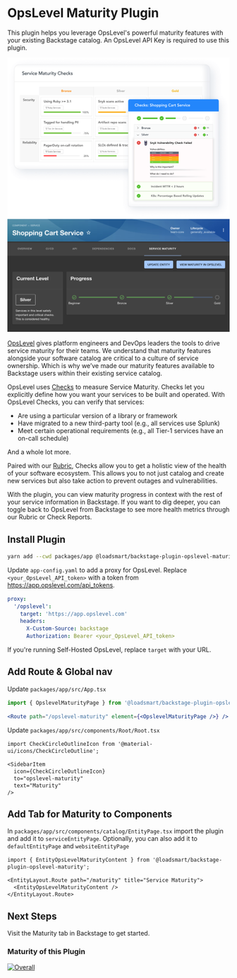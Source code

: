 # OpsLevel Maturity Plugin

This plugin helps you leverage OpsLevel's powerful maturity features with your existing Backstage catalog. An OpsLevel API Key is required to use this plugin.

![](docs/rubric.png)
![](docs/maturity.jpg)

[OpsLevel](https://www.opslevel.com/) gives platform engineers and DevOps leaders the tools to drive service maturity for their teams. We understand that maturity features alongside your software catalog are critical to a culture of service ownership. Which is why we’ve made our maturity features available to Backstage users within their existing service catalog.

OpsLevel uses [Checks](https://www.opslevel.com/docs/getting-started-with-checks) to measure Service Maturity. Checks let you explicitly define how you want your services to be built and operated.
With OpsLevel Checks, you can verify that services:

- Are using a particular version of a library or framework
- Have migrated to a new third-party tool (e.g., all services use Splunk)
- Meet certain operational requirements (e.g., all Tier-1 services have an on-call schedule)

And a whole lot more.

Paired with our [Rubric](https://www.opslevel.com/docs/getting-started-with-rubrics), Checks allow you to get a holistic view of the health of your software ecosystem. This allows you to not just catalog and create new services but also take action to prevent outages and vulnerabilities.

With the plugin, you can view maturity progress in context with the rest of your service information in Backstage. If you want to dig deeper, you can toggle back to OpsLevel from Backstage to see more health metrics through our Rubric or Check Reports.

## Install Plugin

```bash
yarn add --cwd packages/app @loadsmart/backstage-plugin-opslevel-maturity
```

Update `app-config.yaml` to add a proxy for OpsLevel. Replace `<your_OpsLevel_API_token>` with a token from https://app.opslevel.com/api_tokens.

```yaml
proxy:
  '/opslevel':
    target: 'https://app.opslevel.com'
    headers:
      X-Custom-Source: backstage
      Authorization: Bearer <your_OpsLevel_API_token>
```

If you're running Self-Hosted OpsLevel, replace `target` with your URL.

## Add Route & Global nav

Update `packages/app/src/App.tsx`

```jsx
import { OpslevelMaturityPage } from '@loadsmart/backstage-plugin-opslevel-maturity';
```

```jsx
<Route path="/opslevel-maturity" element={<OpslevelMaturityPage />} />
```

Update `packages/app/src/components/Root/Root.tsx`

```tsx
import CheckCircleOutlineIcon from '@material-ui/icons/CheckCircleOutline';
```

```tsx
<SidebarItem
  icon={CheckCircleOutlineIcon}
  to="opslevel-maturity"
  text="Maturity"
/>
```

## Add Tab for Maturity to Components

In `packages/app/src/components/catalog/EntityPage.tsx` import the plugin and add it to `serviceEntityPage`. Optionally, you can also add it to `defaultEntityPage` and `websiteEntityPage`

```tsx
import { EntityOpsLevelMaturityContent } from '@loadsmart/backstage-plugin-opslevel-maturity';
```

```tsx
<EntityLayout.Route path="/maturity" title="Service Maturity">
  <EntityOpsLevelMaturityContent />
</EntityLayout.Route>
```

## Next Steps

Visit the Maturity tab in Backstage to get started.

### Maturity of this Plugin

[![Overall](https://img.shields.io/endpoint?style=flat&url=https%3A%2F%2Fapp.opslevel.com%2Fapi%2Fservice_level%2FSX_5tBBV3PXtQcTEe4j6kGw_Sm0ys-piO0swtoWKCwo)](https://app.opslevel.com/services/backstage_plugin/maturity-report)
